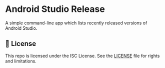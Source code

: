 # Android Studio Release

A simple command-line app which lists recently released versions of Android Studio.

## 📄 License

This repo is licensed under the ISC License. See the [LICENSE](LICENSE) file for rights and limitations.
